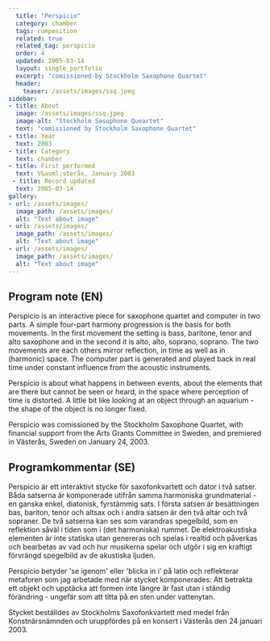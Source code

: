 ```yaml
---
  title: "Perspicio"
  category: chamber 
  tags: composition
  related: true
  related_tag: perspicio
  order: 4
  updated: 2005-03-14
  layout: single_portfolio
  excerpt: "comissioned by Stockholm Saxophone Quartet"
  header: 
    teaser: /assets/images/ssq.jpeg
sidebar:
- title: About
  image: /assets/images/ssq.jpeg
  image-alt: "Stockholm Sasophone Queartet"
  text: "comissioned by Stockholm Saxophone Quartet"
- title: Year
  text: 2003
- title: Category
  text: chamber
- title: First performed
  text: V&auml;sterås, January 2003
 - title: Record updated
  text: 2005-03-14
gallery:
- url: /assets/images/
  image_path: /assets/images/
  alt: "Text about image"
- url: /assets/images/
  image_path: /assets/images/
  alt: "Text about image"
- url: /assets/images/
  image_path: /assets/images/
  alt: "Text about image"
---
```

<h2>Program note (EN)</h2>
Perspicio is an interactive piece for saxophone quartet and computer in two parts. A simple four-part harmony progression is the basis for both movements. In the first movement the setting is bass, baritone, tenor and alto saxophone and in the second it is alto, alto, soprano, soprano. The two movements are each others mirror reflection, in time as well as in (harmonic) space. The computer part is generated and played back in real time under constant influence from the acoustic instruments.



Perspicio is about what happens in between events, about the elements that are there but cannot be seen or heard, in the space where perception of time is distorted. A little bit like looking at an object through an aquarium - the shape of the object is no longer fixed.



Perspicio was comissioned by the Stockholm Saxophone Quartet, with financial support from the Arts Grants Committee in Sweden, and premiered in V&auml;ster&aring;s, Sweden on January 24, 2003.

<h2>Programkommentar (SE)</h2>
Perspicio &auml;r ett interaktivt stycke f&ouml;r saxofonkvartett och dator i tv&aring; satser. B&aring;da satserna &auml;r komponerade utifr&aring;n samma harmoniska grundmaterial - en ganska enkel, diatonisk, fyrst&auml;mmig sats. I f&ouml;rsta satsen &auml;r bes&auml;ttningen bas, bariton, tenor och altsax och i andra satsen &auml;r den tv&aring; altar och tv&aring; sopraner. De tv&aring; satserna kan ses som varandras spegelbild, som en reflektion s&aring;v&auml;l i tiden som i (det harmoniska) rummet. De elektroakustiska elementen &auml;r inte statiska utan genereras och spelas i realtid och p&aring;verkas och bearbetas av vad och hur musikerna spelar och utg&ouml;r i sig en kraftigt f&ouml;rvr&auml;ngd spegelbild av de akustiska ljuden.



Perspicio betyder 'se igenom' eller 'blicka in i' p&aring; latin och reflekterar metaforen som jag arbetade med n&auml;r stycket komponerades: Att betrakta ett objekt och uppt&auml;cka att formen inte l&auml;ngre &auml;r fast utan i st&auml;ndig f&ouml;r&auml;ndring - ungef&auml;r som att titta p&aring; en sten under vattenytan.



Stycket best&auml;lldes av Stockholms Saxofonkvartett med medel fr&aring;n Konstn&auml;rsn&auml;mnden och uruppf&ouml;rdes p&aring; en konsert i V&auml;ster&aring;s den 24 januari 2003.



